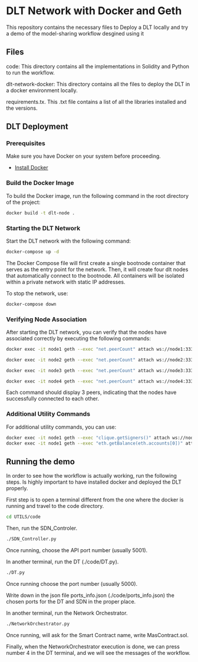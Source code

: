 # DLT Network with Docker and Geth

This repository contains the necessary files to Deploy a DLT locally and try a demo of the model-sharing workflow desgined using it 

## Files
code: This directory contains all the implementations in Solidity and Python to run the workflow.

dlt-network-docker: This directory contains all the files to deploy the DLT in a docker environment locally.

requirements.tx. This .txt file contains a list of all the libraries installed and the versions.

## DLT Deployment

### Prerequisites

Make sure you have Docker on your system before proceeding.

- [Install Docker](https://docs.docker.com/engine/install/ubuntu/)

### Build the Docker Image

To build the Docker image, run the following command in the root directory of the project:

```bash
docker build -t dlt-node .
```

### Starting the DLT Network

Start the DLT network with the following command:

```bash
docker-compose up -d
```

The Docker Compose file will first create a single bootnode container that serves as the entry point for the network. Then, it will create four dlt nodes that automatically connect to the bootnode. All containers will be isolated within a private network with static IP addresses.

To stop the network, use:

```bash
docker-compose down
```

### Verifying Node Association

After starting the DLT network, you can verify that the nodes have associated correctly by executing the following commands:

```bash
docker exec -it node1 geth --exec "net.peerCount" attach ws://node1:3334
```
```bash
docker exec -it node2 geth --exec "net.peerCount" attach ws://node2:3335
```
```bash
docker exec -it node3 geth --exec "net.peerCount" attach ws://node3:3336
```
```bash
docker exec -it node4 geth --exec "net.peerCount" attach ws://node4:3337
```
Each command should display 3 peers, indicating that the nodes have successfully connected to each other.

### Additional Utility Commands

For additional utility commands, you can use:

```bash
docker exec -it node1 geth --exec "clique.getSigners()" attach ws://node1:3334
docker exec -it node1 geth --exec "eth.getBalance(eth.accounts[0])" attach ws://node1:3334
```

## Running the demo 
In order to see how the workflow is actually working, run the following steps. Is highly important to have installed docker and deployed the DLT properly.

First step is to open a terminal different from the one where the docker is running and travel to the code directory.

```bash
cd UTILS/code
```

Then, run the SDN_Controler. 

```bash
./SDN_Controller.py
```
Once running, choose the API port number (usually 5001).

In another terminal, run the DT (./code/DT.py). 

```bash
./DT.py
```
Once running choose the port number (usually 5000).

Write down in the json file ports_info.json (./code/ports_info.json) the chosen ports for the DT and SDN in the proper place.

In another terminal, run the Network Orchestrator. 

```bash
./NetworkOrchestrator.py
```
Once running, will ask for the Smart Contract name, write MasContract.sol.

Finally, when the NetworkOrchestrator execution is done, we can press number 4 in the DT terminal, and we will see the messages of the workflow.